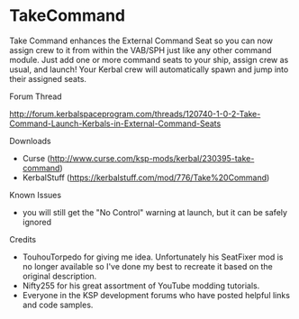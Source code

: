 # TakeCommand
Take Command enhances the External Command Seat so you can now assign crew to it from within the VAB/SPH just like any other command module.  Just add one or more command seats to your ship, assign crew as usual, and launch!  Your Kerbal crew will automatically spawn and jump into their assigned seats.

Forum Thread

http://forum.kerbalspaceprogram.com/threads/120740-1-0-2-Take-Command-Launch-Kerbals-in-External-Command-Seats

Downloads
- Curse (http://www.curse.com/ksp-mods/kerbal/230395-take-command)
- KerbalStuff (https://kerbalstuff.com/mod/776/Take%20Command)

Known Issues
- you will still get the "No Control" warning at launch, but it can be safely ignored

Credits
- TouhouTorpedo for giving me idea.  Unfortunately his SeatFixer mod is no longer available so I've done my best to recreate it based on the original description.
- Nifty255 for his great assortment of YouTube modding tutorials.
- Everyone in the KSP development forums who have posted helpful links and code samples.
